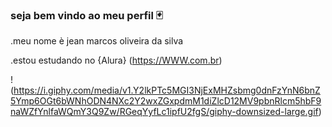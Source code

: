 ### seja bem vindo ao meu perfil 🃏

.meu nome è jean marcos oliveira da silva

.estou estudando no {Alura} (https://WWW.com.br) 

! (https://i.giphy.com/media/v1.Y2lkPTc5MGI3NjExMHZsbmg0dnFzYnN6bnZ5Ymp6OGt6bWNhODN4NXc2Y2wxZGxpdmM1diZlcD12MV9pbnRlcm5hbF9naWZfYnlfaWQmY3Q9Zw/RGeqYyfLc1ipfU2fgS/giphy-downsized-large.gif)
